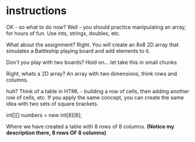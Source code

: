 # instructions

OK - so what to do now?
  Well - you should practice manipulating an array, for hours of fun.  Use ints, strings, doubles, etc.

What about the assignment?
  Right. You will create an 8x8 2D array that simulates a Battleship playing board and add elements to it.
  
Don't you play with two boards?
  Hold on... let take this in small chunks

Right, whats a 2D array?
  An array with two dimensions, think rows and columns.
  
huh?
  Think of a table in HTML - building a row of cells, then adding another row of cells, etc.  If you apply the same concept, 
  you can create the same idea with two sets of square brackets.  
  
  int[][] numbers = new int[8][8]; 
  
  Where we have created a table with 8 rows of 8 columns.  **(Notice my description there, 8 rows OF 8 columns)**
